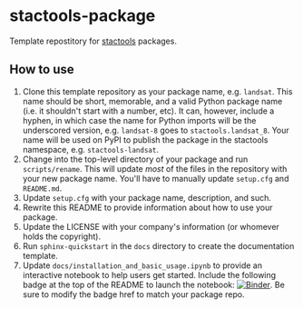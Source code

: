 # stactools-package

Template repostitory for [stactools](https://github.com/stac-utils/stactools) packages.

## How to use

1. Clone this template repository as your package name, e.g. `landsat`.
   This name should be short, memorable, and a valid Python package name (i.e. it shouldn't start with a number, etc).
   It can, however, include a hyphen, in which case the name for Python imports will be the underscored version, e.g. `landsat-8` goes to `stactools.landsat_8`.
   Your name will be used on PyPI to publish the package in the stactools namespace, e.g. `stactools-landsat`.
2. Change into the top-level directory of your package and run `scripts/rename`.
   This will update _most_ of the files in the repository with your new package name.
   You'll have to manually update `setup.cfg` and `README.md`.
3. Update `setup.cfg` with your package name, description, and such.
4. Rewrite this README to provide information about how to use your package.
5. Update the LICENSE with your company's information (or whomever holds the copyright).
6. Run `sphinx-quickstart` in the `docs` directory to create the documentation template.
7. Update `docs/installation_and_basic_usage.ipynb` to provide an interactive notebook to help users get started. Include the following badge at the top of the README to launch the notebook: [![Binder](https://mybinder.org/badge_logo.svg)](https://mybinder.org/v2/gh/stactools-packages/template/main?filepath=docs/installation_and_basic_usage.ipynb). Be sure to modify the badge href to match your package repo.
